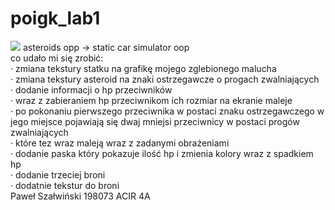 # poigk_lab1
![](Paweł%20Szałwiński%20198073%20ACIR%204A.gif)
asteroids opp -> static car simulator oop  
co udało mi się zrobić:  
· zmiana tekstury statku na grafikę mojego zglebionego malucha  
· zmiana tekstury asteroid na znaki ostrzegawcze o progach zwalniających  
· dodanie informacji o hp przeciwników   
· wraz z zabieraniem hp przeciwnikom ich rozmiar na ekranie maleje  
· po pokonaniu pierwszego przeciwnika w postaci znaku ostrzegawczego w jego miejsce pojawiają się dwaj mniejsi przeciwnicy w postaci progów zwalniających  
· które tez wraz maleją wraz z zadanymi obrażeniami   
· dodanie paska który pokazuje ilość hp i zmienia kolory wraz z spadkiem hp  
· dodanie trzeciej broni  
· dodatnie tekstur do broni  
Paweł Szałwiński 198073 ACIR 4A  
